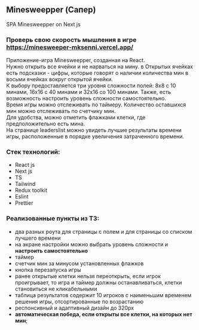 ## Minesweepper (Сапер)

SPA Minesweepper on Next js

### Проверь свою скорость мышления в игре https://minesweeper-mksenni.vercel.app/

<p>Приложение-игра Minesweepper, созданная на React.<br />Нужно открыть все ячейки и не нарваться на мину. в Открытых ячейках есть подсказки - цифры, которые говорят о наличии количества мин в восьми ячейках вокруг открытой ячейки.<br />К выбору предоставляется три уровня сложности полей: 8х8 с 10 минами, 16х16 с 40 минами и 32х16 со 100 минами. Также, есть возможность настроить уровень сложности самостоятельно. <br />Время игры можно отслеживать по таймеру. Количество оставшихся мин можно отслеживать по счетчику мин.<br />Для удобства, можно отметить флажками клетки, где предположительно есть мина.<br />На странице leaderslist можно увидеть лучшие результаты времени игры, расположенные в порядке увеличения затраченного времени.</p>

### Стeк технологий:

- React js
- Next js
- TS
- Tailwind
- Redux toolkit
- Eslint
- Prettier

### Реализованные пункты из ТЗ:
- два разных роута для страницы с полем и для страницы со списком лучшего времени
- на экране настройки можно выбрать уровень сложности и **настроить самостоятельно**
- таймер
- счетчик мин за минусом установленных флажков
- кнопка перезапуска игры
- ранее открытые клетки нельзя переоткрыть, если игрок проигрывает, то игра и таймер должны останавливаться, клетки становиться не кликабельными
- таблица результатов содержит 10 игроков с наименьшим временем решения игры, отсортированные по возрастанию
- респонсивный и адаптивный дизайн до 320px
- **автоматическая победа, если открыты все клетки, на которых нет мин**;
